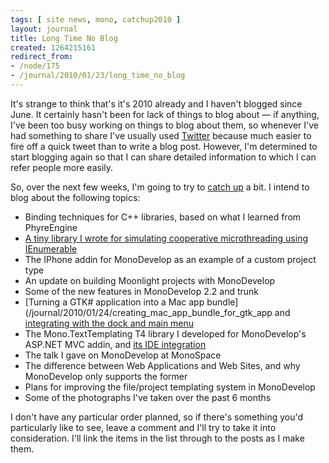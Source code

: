 ```yaml
---
tags: [ site news, mono, catchup2010 ]
layout: journal
title: Long Time No Blog
created: 1264215161
redirect_from:
- /node/175
- /journal/2010/01/23/long_time_no_blog
---
```

It's strange to think that's it's 2010 already and I haven't blogged since June.
It certainly hasn't been for lack of things to blog about &mdash; if anything,
I've been too busy working on things to blog about them, so whenever I've had
something to share I've usually used [Twitter](http://twitter.com/mjhutchinson)
because much easier to fire off a quick tweet than to write a blog
post.<!--break--> However, I'm determined to start blogging again so that I can
share detailed information to which I can refer people more easily.

So, over the next few weeks, I'm going to try to [catch up](/tags/catchup2010) a
bit. I intend to blog about the following topics:

* Binding techniques for C++ libraries, based on what I learned from PhyreEngine
* [A tiny library I wrote for simulating cooperative microthreading using
  IEnumerable](/journal/2010/02/01/iteratorbased_microthreading)
* The IPhone addin for MonoDevelop as an example of a custom project type
* An update on building Moonlight projects with MonoDevelop
* Some of the new features in MonoDevelop 2.2 and trunk
* [Turning a GTK# application into a Mac app
  bundle](/journal/2010/01/24/creating_mac_app_bundle_for_gtk_app and
  [integrating with the dock and main
  menu](/journal/2010/01/25/integrating_gtk_application_mac)
* The Mono.TextTemplating T4 library I developed for MonoDevelop's ASP.NET MVC
  addin, and [its IDE integration](/journal/2010/05/03/t4_templates_monodevelop)
* The talk I gave on MonoDevelop at MonoSpace
* The difference between Web Applications and Web Sites, and why MonoDevelop
  only supports the former
* Plans for improving the file/project templating system in MonoDevelop
* Some of the photographs I've taken over the past 6 months

I don't have any particular order planned, so if there's something you'd
particularly like to see, leave a comment and I'll try to take it into
consideration. I'll link the items in the list through to the posts as I make
them.